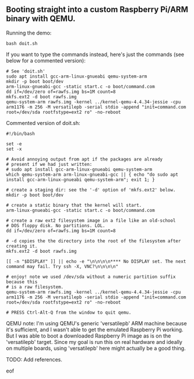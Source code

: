 ## Booting straight into a custom Raspberry Pi/ARM binary with QEMU.

Running the demo:

    bash doit.sh

If you want to type the commands instead, here's just the commands (see below for a
commented version):

    # See 'doit.sh'
    sudo apt install gcc-arm-linux-gnueabi qemu-system-arm
    mkdir -p boot boot/dev
    arm-linux-gnueabi-gcc -static start.c -o boot/command.com
    dd if=/dev/zero of=rawfs.img bs=1M count=8
    mkfs.ext2 -d boot rawfs.img
    qemu-system-arm rawfs.img -kernel ../kernel-qemu-4.4.34-jessie -cpu arm1176 -m 256 -M versatilepb -serial stdio -append "init=command.com root=/dev/sda rootfstype=ext2 ro" -no-reboot

Commented version of doit.sh:

    #!/bin/bash

    set -e
    set -x

    # Avoid annoying output from apt if the packages are already
    # present if we had just written:
    # sudo apt install gcc-arm-linux-gnueabi qemu-system-arm
    which qemu-system-arm arm-linux-gnueabi-gcc || { echo "do sudo apt install gcc-arm-linux-gnueabi qemu-system-arm"; exit 1; }

    # create a staging dir: see the '-d' option of 'mkfs.ext2' below.
    mkdir -p boot boot/dev

    # create a static binary that the kernel will start.
    arm-linux-gnueabi-gcc -static start.c -o boot/command.com

    # create a raw ext2 filesystem image in a file like an old-school
    # DOS floppy disk. No partitions. LOL.
    dd if=/dev/zero of=rawfs.img bs=1M count=8

    # -d copies the the directory into the root of the filesystem after creating it.
    mkfs.ext2 -d boot rawfs.img

    [[ -n "$DISPLAY" ]] || echo -e "\n\n\n\n**** No DISPLAY set. The next command may fail. Try ssh -X, VNC?\n\n\n\n"

    # enjoy! note we used /dev/sda without a numeric partition suffix because this
    # is a raw filesystem.
    qemu-system-arm rawfs.img -kernel ../kernel-qemu-4.4.34-jessie -cpu arm1176 -m 256 -M versatilepb -serial stdio -append "init=command.com root=/dev/sda rootfstype=ext2 ro" -no-reboot

    # PRESS Ctrl-Alt-Q from the window to quit qemu.

QEMU note: I'm using QEMU's generic 'versatilepb' ARM machine because it's
sufficient, and I wasn't able to get the emulated Raspberry Pi working. But I
was able to boot a downloaded Raspberry Pi image as is on the 'versatilepb'
target. Since my goal is run this on real hardware and ideally on multiple
boards, using 'versatilepb' here might actually be a good thing.

TODO: Add references.

eof
